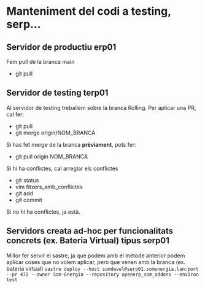 # Manteniment del codi a testing, serp...

## Servidor de productiu erp01
Fem pull de la branca main
*  git pull


## Servidor de testing terp01
Al servidor de testing treballem sobre la branca Rolling. Per aplicar una PR, cal fer:
*  git pull
*  git merge origin/NOM_BRANCA

Si has fet merge de la branca **prèviament**, pots fer:
*  git pull origin NOM_BRANCA

Si hi ha conflictes, cal arreglar els conflictes

*  git status
*  vim fitxers_amb_conflictes
*  git add
*  git commit

Si no hi ha conflictes, ja està.


## Servidors creata ad-hoc per funcionalitats concrets (ex. Bateria Virtual) tipus serp01
Millor fer servir el sastre, ja que podem amb el mètode anterior podem aplicar coses que no volem aplicar, però que venen amb la branca (ex. bateria virtual)
`sastre deploy --host somdevel@serp01.somenergia.lan:port --pr 472 --owner Som-Energia --repository openerp_som_addons --environ test`

